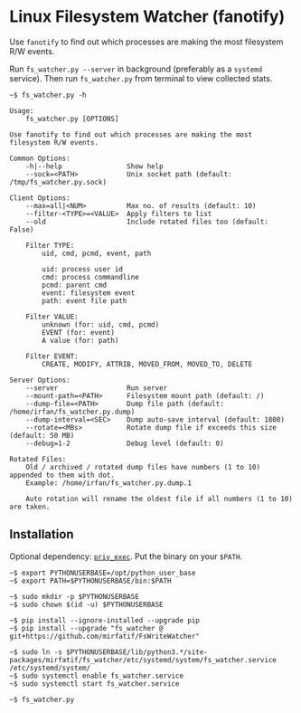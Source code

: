 # Linux Filesystem Watcher (fanotify)

Use `fanotify` to find out which processes are making the most filesystem R/W events.

Run `fs_watcher.py --server` in background (preferably as a `systemd` service). Then run `fs_watcher.py` from terminal
to view collected stats.

```
~$ fs_watcher.py -h

Usage:
	fs_watcher.py [OPTIONS]

Use fanotify to find out which processes are making the most filesystem R/W events.

Common Options:
	-h|--help                Show help
	--sock=<PATH>            Unix socket path (default: /tmp/fs_watcher.py.sock)

Client Options:
	--max=all|<NUM>          Max no. of results (default: 10)
	--filter-<TYPE>=<VALUE>  Apply filters to list
	--old                    Include rotated files too (default: False)

	Filter TYPE:
		uid, cmd, pcmd, event, path

		uid: process user id
		cmd: process commandline
		pcmd: parent cmd
		event: filesystem event
		path: event file path

	Filter VALUE:
		unknown (for: uid, cmd, pcmd)
		EVENT (for: event)
		A value (for: path)

	Filter EVENT:
		CREATE, MODIFY, ATTRIB, MOVED_FROM, MOVED_TO, DELETE

Server Options:
	--server                 Run server
	--mount-path=<PATH>      Filesystem mount path (default: /)
	--dump-file=<PATH>       Dump file path (default: /home/irfan/fs_watcher.py.dump)
	--dump-interval=<SEC>    Dump auto-save interval (default: 1800)
	--rotate=<MBs>           Rotate dump file if exceeds this size (default: 50 MB)
	--debug=1-2              Debug level (default: 0)

Rotated Files:
	Old / archived / rotated dump files have numbers (1 to 10) appended to them with dot.
	Example: /home/irfan/fs_watcher.py.dump.1

	Auto rotation will rename the oldest file if all numbers (1 to 10) are taken.
```

## Installation

Optional dependency: [`priv_exec`](https://github.com/mirfatif/priv_exec). Put the binary on your `$PATH`.

```
~$ export PYTHONUSERBASE=/opt/python_user_base
~$ export PATH=$PYTHONUSERBASE/bin:$PATH

~$ sudo mkdir -p $PYTHONUSERBASE
~$ sudo chown $(id -u) $PYTHONUSERBASE

~$ pip install --ignore-installed --upgrade pip
~$ pip install --upgrade "fs_watcher @ git+https://github.com/mirfatif/FsWriteWatcher"

~$ sudo ln -s $PYTHONUSERBASE/lib/python3.*/site-packages/mirfatif/fs_watcher/etc/systemd/system/fs_watcher.service /etc/systemd/system/
~$ sudo systemctl enable fs_watcher.service
~$ sudo systemctl start fs_watcher.service

~$ fs_watcher.py
```
